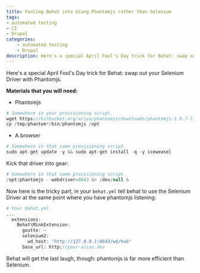 ```yaml
---
title: Fooling Behat into Using Phantomjs rather than Selenium
tags:
- automated testing
- CI
- Drupal
categories:
    - automated testing
    - Drupal
description: Here's a special April Fool's Day trick for Behat: swap out your Selenium Driver with Phantomjs for better performance.
---
```

Here's a special April Fool's Day trick for Behat: swap out your Selenium Driver with Phantomjs.

**Materials that you will need:**

- Phantomjs
~~~php
# Somewhere in your provisioning script.
wget https://bitbucket.org/ariya/phantomjs/downloads/phantomjs-1.9.7-linux-x86_64.tar.bz2 -O - | tar xj -C /tmp
cp /tmp/phantom*/bin/phantomjs /opt
~~~
  
- A browser
~~~php
# Somewhere in that same provisioning script.
sudo apt-get update -y && sudo apt-get install -q -y iceweasel
~~~

Kick that driver into gear:
~~~php
# Somewhere in that same provisioning script.
/opt/phantomjs --webdriver=8643 &> /dev/null &
~~~

Now here is the tricky part, in your `behat.yml` tell behat to use the Selenium Driver at the same point where you have phantomjs listening:
~~~php
# Your behat.yml
...
  extensions:
    Behat\MinkExtension:
      goutte: ~
      selenium2:
        wd_host: "http://127.0.0.1:8643/wd/hub"
      base_url: http://your-alias.dev
~~~

Behat will get the last laugh, though: phantomjs is far more efficient than Selenium.
